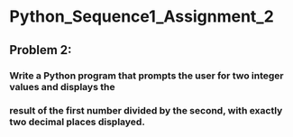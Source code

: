 # Python_Sequence1_Assignment_2

## Problem 2:
### Write a Python program that prompts the user for two integer values and displays the
### result of the first number divided by the second, with exactly two decimal places displayed.
